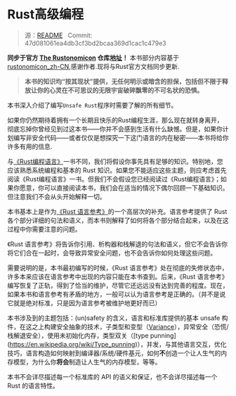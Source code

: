 # Rust高级编程

> 源：[README](https://github.com/rust-lang-nursery/nomicon/blob/master/src/README.md) &nbsp; Commit: 47d081061ea4db3cf3bd2bcaa369d1cac1c479e3 

**同步于官方 [The Rustonomicon](https://doc.rust-lang.org/nomicon/) 仓库[地址](https://github.com/rust-lang-nursery/nomicon)！** 本书部分内容基于[rustonomicon_zh-CN](https://github.com/tjxing/rustonomicon_zh-CN),感谢作者.现将与Rust官方文档同步更新.

> **本书的知识均“按其现状”提供，无任何明示或暗含的担保，包括但不限于释放让你的心灵在不可思议的无限宇宙破碎飘零的不可名状的恐惧。**

本书深入介绍了编写`Unsafe Rust`程序时需要了解的所有细节。

如果你仍然期待着拥有一个长期且快乐的Rust编程生涯，那么现在就转身离开，彻底忘掉你曾经见到过这本书——你并不会感到生活有什么缺憾。但是，如果你计划编写非安全代码——或者仅仅是想探究一下这门语言的内在秘密——本书将给你许多有用的信息.

与[《Rust编程语言》](https://rustlang-cn.org/office/rust/book/)一书不同，我们将假设你事先具有足够的知识。特别地，您应该熟悉系统编程和基本的 Rust 知识。如果您不能适应这些主题，则应考虑首先阅读《Rust编程语言》一书。但我们不会假设您已经阅读过《Rust编程语言》；如果你愿意，你可以直接阅读本书，我们会在适当的情况下偶尔回顾一下基础知识。 但注意我们不会从头开始解释一切。

本书基本上是作为[《Rust 语言参考》](https://rustlang-cn.org/office/rust/reference/)的一个高层次的补充。语言参考提供了 Rust 各个部分详细的句法和语义，而本书则解释了如何将各个部分结合起来，以及在这过程中你需要注意的问题。

《Rust 语言参考》将告诉你引用、析构器和栈解退的句法和语义，但它不会告诉你将它们合在一起时，会导致异常安全问题，也不会告诉你如何处理这些问题。

需要说明的是，本书最初编写的时候，《Rust 语言参考》处在彻底的失修状态中，许多本来应该在语言参考中出现的内容只能在本书查到。后来，《Rust 语言参考》编写恢复了正轨，得到了恰当的维护，尽管它还远远没有达到完善的程度。现在，如果本书和语言参考有矛盾的地方，一般可以认为语言参考是正确的。（并不是说它就是绝对标准，只是因为语言参考被维护地更好而已）

本书涉及到的主题包括：(un)safety 的含义，语言和标准库提供的基本 unsafe 构件，在这之上构建安全抽象的技术，子类型和变型（[Variance](https://en.wikipedia.org/wiki/Covariance_and_contravariance_(computer_science))），异常安全（恐慌/栈解退安全），使用未初始化内存，类型双关（[type punning](https://en.wikipedia.org/wiki/Type_punning)），并发，与其他语言交互，优化技巧，语言构造如何映射到编译器/系统/硬件基元，如何**不**创造一个让人生气的内存模型，为什么你**将会**制造让人生气的内存模型，等等。

本书不会详尽描述每一个标准库的 API 的语义和保证，也不会详尽描述每一个 Rust 的语言特性。
